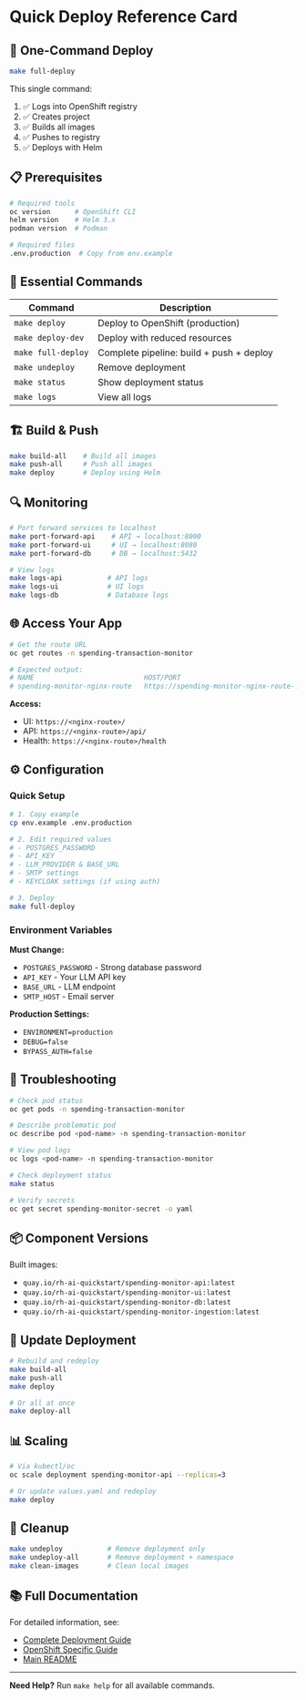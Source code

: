 # Quick Deploy Reference Card

## 🚀 One-Command Deploy

```bash
make full-deploy
```

This single command:
1. ✅ Logs into OpenShift registry
2. ✅ Creates project
3. ✅ Builds all images
4. ✅ Pushes to registry
5. ✅ Deploys with Helm

## 📋 Prerequisites

```bash
# Required tools
oc version      # OpenShift CLI
helm version    # Helm 3.x
podman version  # Podman

# Required files
.env.production  # Copy from env.example
```

## 🔑 Essential Commands

| Command | Description |
|---------|-------------|
| `make deploy` | Deploy to OpenShift (production) |
| `make deploy-dev` | Deploy with reduced resources |
| `make full-deploy` | Complete pipeline: build + push + deploy |
| `make undeploy` | Remove deployment |
| `make status` | Show deployment status |
| `make logs` | View all logs |

## 🏗️ Build & Push

```bash
make build-all    # Build all images
make push-all     # Push all images
make deploy       # Deploy using Helm
```

## 🔍 Monitoring

```bash
# Port forward services to localhost
make port-forward-api    # API → localhost:8000
make port-forward-ui     # UI → localhost:8080
make port-forward-db     # DB → localhost:5432

# View logs
make logs-api           # API logs
make logs-ui            # UI logs
make logs-db            # Database logs
```

## 🌐 Access Your App

```bash
# Get the route URL
oc get routes -n spending-transaction-monitor

# Expected output:
# NAME                           HOST/PORT
# spending-monitor-nginx-route   https://spending-monitor-nginx-route-...
```

**Access:**
- UI: `https://<nginx-route>/`
- API: `https://<nginx-route>/api/`
- Health: `https://<nginx-route>/health`

## ⚙️ Configuration

### Quick Setup

```bash
# 1. Copy example
cp env.example .env.production

# 2. Edit required values
# - POSTGRES_PASSWORD
# - API_KEY
# - LLM_PROVIDER & BASE_URL
# - SMTP settings
# - KEYCLOAK settings (if using auth)

# 3. Deploy
make full-deploy
```

### Environment Variables

**Must Change:**
- `POSTGRES_PASSWORD` - Strong database password
- `API_KEY` - Your LLM API key
- `BASE_URL` - LLM endpoint
- `SMTP_HOST` - Email server

**Production Settings:**
- `ENVIRONMENT=production`
- `DEBUG=false`
- `BYPASS_AUTH=false`

## 🐛 Troubleshooting

```bash
# Check pod status
oc get pods -n spending-transaction-monitor

# Describe problematic pod
oc describe pod <pod-name> -n spending-transaction-monitor

# View pod logs
oc logs <pod-name> -n spending-transaction-monitor

# Check deployment status
make status

# Verify secrets
oc get secret spending-monitor-secret -o yaml
```

## 📦 Component Versions

Built images:
- `quay.io/rh-ai-quickstart/spending-monitor-api:latest`
- `quay.io/rh-ai-quickstart/spending-monitor-ui:latest`
- `quay.io/rh-ai-quickstart/spending-monitor-db:latest`
- `quay.io/rh-ai-quickstart/spending-monitor-ingestion:latest`

## 🔄 Update Deployment

```bash
# Rebuild and redeploy
make build-all
make push-all
make deploy

# Or all at once
make deploy-all
```

## 📊 Scaling

```bash
# Via kubectl/oc
oc scale deployment spending-monitor-api --replicas=3

# Or update values.yaml and redeploy
make deploy
```

## 🧹 Cleanup

```bash
make undeploy           # Remove deployment only
make undeploy-all       # Remove deployment + namespace
make clean-images       # Clean local images
```

## 📚 Full Documentation

For detailed information, see:
- [Complete Deployment Guide](./DEPLOYMENT_GUIDE.md)
- [OpenShift Specific Guide](./OPENSHIFT_DEPLOYMENT.md)
- [Main README](../README.md)

---

**Need Help?** Run `make help` for all available commands.

